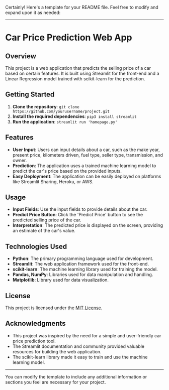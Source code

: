 Certainly! Here's a template for your README file. Feel free to modify and expand upon it as needed:

---

# Car Price Prediction Web App

## Overview

This project is a web application that predicts the selling price of a car based on certain features. It is built using Streamlit for the front-end and a Linear Regression model trained with scikit-learn for the prediction.

## Getting Started

1. **Clone the repository**: `git clone https://github.com/yourusername/project.git`
2. **Install the required dependencies**: `pip3 install streamlit`
4. **Run the application**: `streamlit run 'homepage.py'`

## Features

- **User Input**: Users can input details about a car, such as the make year, present price, kilometers driven, fuel type, seller type, transmission, and owner.
- **Prediction**: The application uses a trained machine learning model to predict the car's price based on the provided inputs.
- **Easy Deployment**: The application can be easily deployed on platforms like Streamlit Sharing, Heroku, or AWS.

## Usage

- **Input Fields**: Use the input fields to provide details about the car.
- **Predict Price Button**: Click the 'Predict Price' button to see the predicted selling price of the car.
- **Interpretation**: The predicted price is displayed on the screen, providing an estimate of the car's value.

## Technologies Used

- **Python**: The primary programming language used for development.
- **Streamlit**: The web application framework used for the front-end.
- **scikit-learn**: The machine learning library used for training the model.
- **Pandas, NumPy**: Libraries used for data manipulation and handling.
- **Matplotlib**: Library used for data visualization.

## License

This project is licensed under the [MIT License](LICENSE).

## Acknowledgments

- This project was inspired by the need for a simple and user-friendly car price prediction tool.
- The Streamlit documentation and community provided valuable resources for building the web application.
- The scikit-learn library made it easy to train and use the machine learning model.

---

You can modify the template to include any additional information or sections you feel are necessary for your project.

